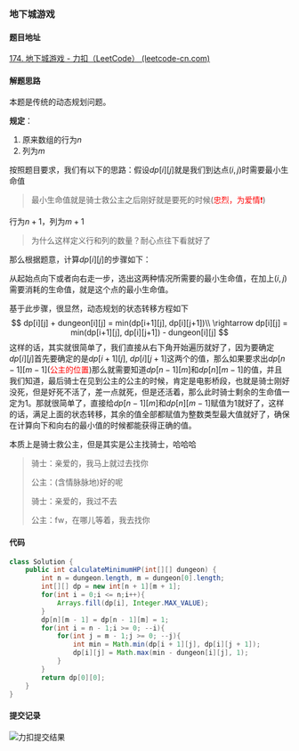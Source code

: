 ### 地下城游戏

#### 题目地址

[174. 地下城游戏 - 力扣（LeetCode） (leetcode-cn.com)](https://leetcode-cn.com/problems/dungeon-game/)

#### 解题思路

本题是传统的动态规划问题。

**规定**：

1. 原来数组的行为$n$​
2. 列为$m$

按照题目要求，我们有以下的思路：假设$dp[i][j]$​​​就是我们到达点$(i,j)$​​​时需要最小生命值​​

> 最小生命值就是骑士救公主之后刚好就是要死的时候(<font color='red'>忠烈，为爱情:exclamation:</font>)

行为$n + 1$，列为$m + 1$

> 为什么这样定义行和列的数量？耐心点往下看就好了

那么根据题意，计算$dp[i][j]$​的步骤如下：

从起始点向下或者向右走一步，选出这两种情况所需要的最小生命值，在加上$(i,j)$需要消耗的生命值，就是这个点的最小生命值。

基于此步骤，很显然，动态规划的状态转移方程如下
$$
dp[i][j] + dungeon[i][j] = min(dp[i+1][j], dp[i][j+1])\\
\rightarrow dp[i][j] = min(dp[i+1][j], dp[i][j+1]) - dungeon[i][j]
$$
这样的话，其实就很简单了，我们直接从右下角开始遍历就好了，因为要确定$dp[i][j]$首先要确定的是$dp[i+1][j]$, $dp[i][j+1]$这两个的值，那么如果要求出$dp[n - 1][m - 1]$(<font color='red'>公主的位置</font>)那么就需要知道$dp[n - 1][m]$和$dp[n][m - 1]$的值，并且我们知道，最后骑士在见到公主的公主的时候，肯定是电影桥段，也就是骑士刚好没死，但是好死不活了，差一点就死，但是还活着，那么此时骑士剩余的生命值一定为1。那就很简单了，直接给$dp[n - 1][m]$和$dp[n][m - 1]$​赋值为1就好了，这样的话，满足上面的状态转移，其余的值全部都赋值为整数类型最大值就好了，确保在计算向下和向右的最小值的时候都能获得正确的值。

本质上是骑士救公主，但是其实是公主找骑士，哈哈哈

> 骑士：亲爱的，我马上就过去找你
>
> 公主：(含情脉脉地)好的呢
>
> 骑士：亲爱的，我过不去
>
> 公主：fw，在哪儿等着，我去找你

#### 代码

```java
class Solution {
    public int calculateMinimumHP(int[][] dungeon) {
        int n = dungeon.length, m = dungeon[0].length;
        int[][] dp = new int[n + 1][m + 1];
        for(int i = 0;i <= n;i++){
            Arrays.fill(dp[i], Integer.MAX_VALUE);
        }
        dp[n][m - 1] = dp[n - 1][m] = 1;
        for(int i = n - 1;i >= 0; --i){
            for(int j = m - 1;j >= 0; --j){
                int min = Math.min(dp[i + 1][j], dp[i][j + 1]);
                dp[i][j] = Math.max(min - dungeon[i][j], 1);
            }
        }
        return dp[0][0];
    }
}
```

#### 提交记录

![力扣提交结果](https://gitee.com/QingShanxl/pictures/raw/master/img//image-20211212235205394.png)